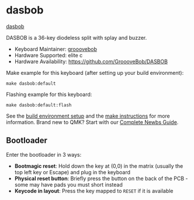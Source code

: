 # dasbob

[dasbob](https://github.com/GroooveBob/DASBOB/raw/main/pic/dasbob.png)

DASBOB is a 36-key diodeless split with splay and buzzer.

* Keyboard Maintainer: [grooovebob](https://github.com/grooovebob)
* Hardware Supported: elite c
* Hardware Availability: https://github.com/GroooveBob/DASBOB

Make example for this keyboard (after setting up your build environment):

    make dasbob:default

Flashing example for this keyboard:

    make dasbob:default:flash

See the [build environment setup](https://docs.qmk.fm/#/getting_started_build_tools) and the [make instructions](https://docs.qmk.fm/#/getting_started_make_guide) for more information. Brand new to QMK? Start with our [Complete Newbs Guide](https://docs.qmk.fm/#/newbs).

## Bootloader

Enter the bootloader in 3 ways:

* **Bootmagic reset**: Hold down the key at (0,0) in the matrix (usually the top left key or Escape) and plug in the keyboard
* **Physical reset button**: Briefly press the button on the back of the PCB - some may have pads you must short instead
* **Keycode in layout**: Press the key mapped to `RESET` if it is available
